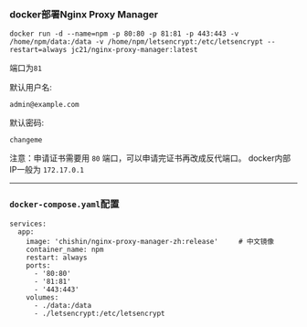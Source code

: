 ###  docker部署Nginx Proxy Manager


```
docker run -d --name=npm -p 80:80 -p 81:81 -p 443:443 -v /home/npm/data:/data -v /home/npm/letsencrypt:/etc/letsencrypt --restart=always jc21/nginx-proxy-manager:latest
```

端口为`81`


默认用户名: 
```
admin@example.com
```

默认密码: 
```
changeme
```

注意：申请证书需要用 `80` 端口，可以申请完证书再改成反代端口。  docker内部IP一般为 `172.17.0.1` 



---

### `docker-compose.yaml`配置

```
services:
  app:
    image: 'chishin/nginx-proxy-manager-zh:release'     # 中文镜像
    container_name: npm
    restart: always
    ports:
      - '80:80'
      - '81:81'
      - '443:443'
    volumes:
      - ./data:/data
      - ./letsencrypt:/etc/letsencrypt
```
